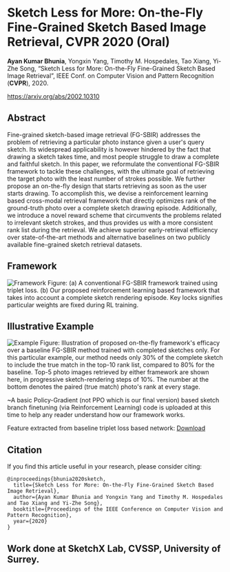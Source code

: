 # Sketch Less for More: On-the-Fly Fine-Grained Sketch Based Image Retrieval, CVPR 2020 (Oral) 
**Ayan Kumar Bhunia**, Yongxin Yang, Timothy M. Hospedales, Tao Xiang, Yi-Zhe Song, “Sketch Less for More: On-the-Fly Fine-Grained Sketch Based Image Retrieval”, IEEE Conf. on Computer Vision and Pattern Recognition (**CVPR**), 2020. 

https://arxiv.org/abs/2002.10310

## Abstract
Fine-grained sketch-based image retrieval (FG-SBIR) addresses the problem of retrieving a particular photo instance given a user's query sketch. Its widespread applicability is however hindered by the fact that drawing a sketch takes time, and most people struggle to draw a complete and faithful sketch. In this paper, we reformulate the conventional FG-SBIR framework to tackle these challenges, with the ultimate goal of retrieving the target photo with the least number of strokes possible. We further propose an on-the-fly design that starts retrieving as soon as the user starts drawing. To accomplish this, we devise a reinforcement learning based cross-modal retrieval framework that directly optimizes rank of the ground-truth photo over a complete sketch drawing episode. Additionally, we introduce a novel reward scheme that circumvents the problems related to irrelevant sketch strokes, and thus provides us with a more consistent rank list during the retrieval. We achieve superior early-retrieval efficiency over state-of-the-art methods and alternative baselines on two publicly available fine-grained sketch retrieval datasets.

## Framework

![Framework](Framework.jpg)
Figure: (a) A conventional FG-SBIR framework trained using triplet loss. (b) Our proposed reinforcement learning based framework that takes into account a complete sketch rendering episode. Key locks signifies particular weights are fixed during RL training.

## Illustrative Example

![Example](example.jpg)
Figure: Illustration of proposed on-the-fly framework's efficacy over a baseline FG-SBIR method trained with completed sketches only.  For this particular example, our method needs only 30% of the complete sketch to include the true match in the top-10 rank list, compared to 80% for the baseline. Top-5 photo images retrieved by either framework are shown here, in progressive sketch-rendering steps of 10%. The number at the bottom denotes the paired (true match) photo's rank at every stage.

~A basic Policy-Gradient (not PPO which is our final version) based sketch branch finetuning (via Reinforcement Learning) code is uploaded at this time to help any reader understand how our framework works. 

Feature extracted from baseline triplet loss based network: [Download](https://drive.google.com/drive/folders/1itpSb_RBVcLD1JLR3QVk5OG0FY9tFjBS?usp=sharing)

## Citation

If you find this article useful in your research, please consider citing:
```
@inproceedings{bhunia2020sketch,
  title={Sketch Less for More: On-the-Fly Fine-Grained Sketch Based Image Retrieval},
  author={Ayan Kumar Bhunia and Yongxin Yang and Timothy M. Hospedales and Tao Xiang and Yi-Zhe Song},
  booktitle={Proceedings of the IEEE Conference on Computer Vision and Pattern Recognition},
  year={2020}
}
```
## Work done at SketchX Lab, CVSSP, University of Surrey. 
